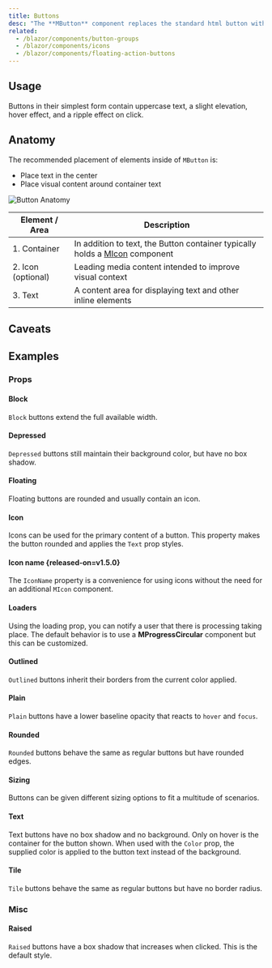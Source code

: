 ```yaml
---
title: Buttons
desc: "The **MButton** component replaces the standard html button with a material design theme and a multitude of options. Any color helper class can be used to alter the background or text color."
related:
  - /blazor/components/button-groups
  - /blazor/components/icons
  - /blazor/components/floating-action-buttons
---
```


## Usage

Buttons in their simplest form contain uppercase text, a slight elevation, hover effect, and a ripple effect on click.

<buttons-usage></buttons-usage>

## Anatomy

The recommended placement of elements inside of `MButton` is:

* Place text in the center
* Place visual content around container text

![Button Anatomy](https://cdn.masastack.com/stack/doc/masablazor/anatomy/btn-anatomy.png)

| Element / Area | Description |
| - | - |
| 1. Container | In addition to text, the Button container typically holds a [MIcon](blazor/components/icons/) component |
| 2. Icon (optional) | Leading media content intended to improve visual context |
| 3. Text | A content area for displaying text and other inline elements |

## Caveats

<app-alert type="warning" content="**MButton** is the only component that behaves differently when using the `Dark` prop. Normally components use the `Dark` prop to denote that they have a dark colored background and need their text to be white. While this will work
for **MButton** , it is advised to only use the prop when the button **IS ON** a colored background due to the disabled state
blending in with white backgrounds. If you need white text, simply add the `white--text` class."></app-alert>

## Examples

### Props

#### Block

`Block` buttons extend the full available width.

<masa-example file="Examples.components.buttons.Block"></masa-example>

#### Depressed

`Depressed` buttons still maintain their background color, but have no box shadow.

<masa-example file="Examples.components.buttons.Depressed"></masa-example>

#### Floating

Floating buttons are rounded and usually contain an icon.

<masa-example file="Examples.components.buttons.Floating"></masa-example>

#### Icon

Icons can be used for the primary content of a button. This property makes the button rounded and applies the `Text`
prop styles.

<masa-example file="Examples.components.buttons.Icon"></masa-example>

#### Icon name {released-on=v1.5.0}

The `IconName` property is a convenience for using icons without the need for an additional `MIcon` component.

<masa-example file="Examples.components.buttons.IconName"></masa-example>

#### Loaders

Using the loading prop, you can notify a user that there is processing taking place. The default behavior is to use
a **MProgressCircular** component but this can be customized.

<masa-example file="Examples.components.buttons.Loaders"></masa-example>

#### Outlined

`Outlined` buttons inherit their borders from the current color applied.

<masa-example file="Examples.components.buttons.Outlined"></masa-example>

#### Plain

`Plain` buttons have a lower baseline opacity that reacts to `hover` and `focus`.

<masa-example file="Examples.components.buttons.Plain"></masa-example>

#### Rounded

`Rounded` buttons behave the same as regular buttons but have rounded edges.

<masa-example file="Examples.components.buttons.Rounded"></masa-example>

#### Sizing

Buttons can be given different sizing options to fit a multitude of scenarios.

<masa-example file="Examples.components.buttons.Size"></masa-example>

#### Text

Text buttons have no box shadow and no background. Only on hover is the container for the button shown. When used with
the `Color` prop, the supplied color is applied to the button text instead of the background.

<masa-example file="Examples.components.buttons.Text"></masa-example>

#### Tile

`Tile` buttons behave the same as regular buttons but have no border radius.

<masa-example file="Examples.components.buttons.Tile"></masa-example>

### Misc

#### Raised

`Raised` buttons have a box shadow that increases when clicked. This is the default style.

<masa-example file="Examples.components.buttons.Raised"></masa-example>


